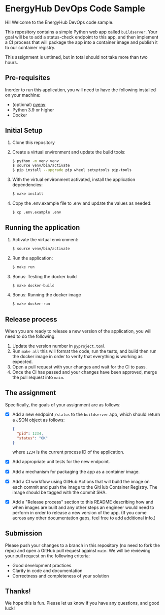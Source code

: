 # EnergyHub DevOps Code Sample

Hi! Welcome to the EnergyHub DevOps code sample.

This repository contains a simple Python web app called `buildserver`. Your goal will be to add a status-check endpoint to this app, and then implement a CI process that will package the app into a container image and publish it to our container registry.

This assignment is untimed, but in total should not take more than two hours.

## Pre-requisites

Inorder to run this application, you will need to have the following installed on your machine:

- (optional) [pyenv](https://github.com/pyenv/pyenv)
- Python 3.9 or higher
- Docker

## Initial Setup

1. Clone this repository
2. Create a virtual environment and update the build tools:

    ```bash
    $ python -m venv venv
    $ source venv/bin/activate
    $ pip install --upgrade pip wheel setuptools pip-tools
    ```
3. With the virtual environment activated, install the application dependencies:

    ```bash
    $ make install
    ```
4. Copy the .env.example file to .env and update the values as needed:

    ```bash
    $ cp .env.example .env
    ```

## Running the application
1. Activate the virtual environment:

    ```bash
    $ source venv/bin/activate
    ```
2. Run the application:

    ```bash
    $ make run
    ```
3. Bonus: Testing the docker build

    ```bash
    $ make docker-build
    ```
4. Bonus: Running the docker image

    ```bash
    $ make docker-run
    ```
## Release process

When you are ready to release a new version of the application, you will need to do the following:
1. Update the version number in `pyproject.toml`
2. Run `make all` this will format the code, run the tests, and build then run the docker image in order to verify that everything is working as expected.
3. Open a pull request with your changes and wait for the CI to pass.
4. Once the CI has passed and your changes have been approved, merge the pull request into `main`.



## The assignment

Specifically, the goals of your assignment are as follows:

- [x] Add a new endpoint `/status` to the `buildserver` app, which should return a JSON object as follows:

    ```json
    {
      "pid": 1234,
      "status": "OK"
    }
    ```

    where `1234` is the current process ID of the application.
- [x] Add appropriate unit tests for the new endpoint.
- [x] Add a mechanism for packaging the app as a container image.
- [x] Add a CI workflow using GitHub Actions that will build the image on each commit and push the image to the GitHub Container Registry. The image should be tagged with the commit SHA.
- [x] Add a "Release process" section to this README describing how and when images are built and any other steps an engineer would need to perform in order to release a new version of the app. (If you come across any other documentation gaps, feel free to add additional info.)

## Submission

Please push your changes to a branch in this repository (no need to fork the repo) and open a GitHub pull request against `main`. We will be reviewing your pull request on the following criteria:

- Good development practices
- Clarity in code and documentation
- Correctness and completeness of your solution

## Thanks!

We hope this is fun. Please let us know if you have any questions, and good luck!
